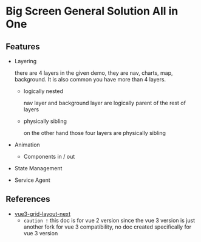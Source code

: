 # Big Screen General Solution All in One

## Features

- Layering

  there are 4 layers in the given demo, they are nav, charts, map, background. It is also common you have more than 4 layers.

  - logically nested

    nav layer and background layer are logically parent of the rest of layers

  - physically sibling

    on the other hand those four layers are physically sibling

- Animation

  - Components in / out

- State Management

- Service Agent

## References

- [vue3-grid-layout-next](https://jbaysolutions.github.io/vue-grid-layout/guide/usage.html)
  - `caution !` this doc is for vue 2 version since the vue 3 version is just another fork for vue 3 compatibility, no doc created specifically for vue 3 version
